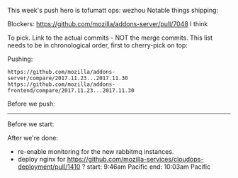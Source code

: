 This week's push hero is tofumatt
ops: wezhou
Notable things shipping:


Blockers:
    https://github.com/mozilla/addons-server/pull/7048 I think

To pick.  Link to the actual commits - NOT the merge commits.  This list needs
to be in chronological order, first to cherry-pick on top:


Pushing:

    https://github.com/mozilla/addons-server/compare/2017.11.23...2017.11.30
    https://github.com/mozilla/addons-frontend/compare/2017.11.23...2017.11.30

Before we push:

-------------------------------------------------------------------------------
Before we start:


After we're done:
* re-enable monitoring for the new rabbitmq instances.
* deploy nginx for https://github.com/mozilla-services/cloudops-deployment/pull/1410 ?
start: 9:46am Pacific
end: 10:03am Pacific
